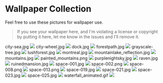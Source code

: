 Wallpaper Collection
====================

Feel free to use these pictures for wallpaper use.

> If you see your wallpaper here, and I'm violating a license or copyright by putting it here, let me know in the issues and I'll remove it.

city-sea.jpg
![](city-sea.jpg)
city-wheel.jpg
![](city-wheel.jpg)
dock.jpg
![](dock.jpg)
forestpath.jpg
![](forestpath.jpg)
grayscale-tree.jpg
![](grayscale-tree.jpg)
lushforest.jpg
![](lushforest.jpg)
montreal.jpg
![](montreal.jpg)
mountainlake\_reflection.jpg
![](mountainlake_reflection.jpg)
mountains.jpg
![](mountains.jpg)
painted\_mountains.png
![](painted_mountains.png)
purplenightsky.jpg
![](purplenightsky.jpg)
raven.jpg
![](raven.jpg)
ruinedmansion.jpg
![](ruinedmansion.jpg)
space-001.jpg
![](space-001.jpg)
space-002.png
![](space-002.png)
space-008.png
![](space-008.png)
space-013.png
![](space-013.png)
space-019.jpg
![](space-019.jpg)
space-021.jpg
![](space-021.jpg)
space-023.jpg
![](space-023.jpg)
space-025.jpg
![](space-025.jpg)
waterfall\_animated.gif
![](waterfall_animated.gif)
